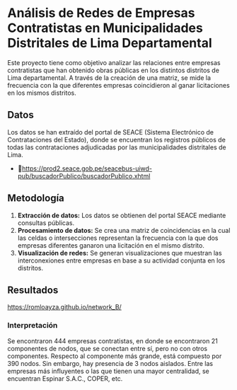 # Análisis de Redes de Empresas Contratistas en Municipalidades Distritales de Lima Departamental

Este proyecto tiene como objetivo analizar las relaciones entre empresas contratistas que han obtenido obras públicas en los distintos distritos de Lima departamental. A través de la creación de una matriz, se mide la frecuencia con la que diferentes empresas coincidieron al ganar licitaciones en los mismos distritos.

## Datos
Los datos se han extraído del portal de SEACE (Sistema Electrónico de Contrataciones del Estado), donde se encuentran los registros públicos de todas las contrataciones adjudicadas por las municipalidades distritales de Lima.

- 🔗https://prod2.seace.gob.pe/seacebus-uiwd-pub/buscadorPublico/buscadorPublico.xhtml

## Metodología
1. **Extracción de datos:** Los datos se obtienen del portal SEACE mediante consultas públicas.
2. **Procesamiento de datos:** Se crea una matriz de coincidencias en la cual las celdas o intersecciones representan la frecuencia con la que dos empresas diferentes ganaron una licitación en el mismo distrito.
3. **Visualización de redes:** Se generan visualizaciones que muestran las interconexiones entre empresas en base a su actividad conjunta en los distritos.

## Resultados
https://romloayza.github.io/network_B/

### Interpretación
Se encontraron 444 empresas contratistas, en donde se encontraron 21 componentes de nodos, que se conectan entre sí, pero no con otros componentes. Respecto al componente más grande, está compuesto por 390 nodos. Sin embargo, hay presencia de 3 nodos aislados. Entre las empresas más influyentes o las que tienen una mayor centralidad, se encuentran Espinar S.A.C., COPER, etc. 
